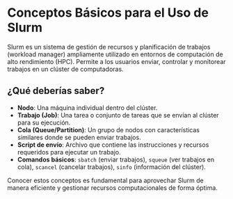 # Conceptos Básicos para el Uso de Slurm

Slurm es un sistema de gestión de recursos y planificación de trabajos (workload manager) ampliamente utilizado en entornos de computación de alto rendimiento (HPC). Permite a los usuarios enviar, controlar y monitorear trabajos en un clúster de computadoras.

## ¿Qué deberías saber?

- **Nodo**: Una máquina individual dentro del clúster.
- **Trabajo (Job)**: Una tarea o conjunto de tareas que se envían al clúster para su ejecución.
- **Cola (Queue/Partition)**: Un grupo de nodos con características similares donde se pueden enviar trabajos.
- **Script de envío**: Archivo que contiene las instrucciones y recursos requeridos para ejecutar un trabajo.
- **Comandos básicos**: `sbatch` (enviar trabajos), `squeue` (ver trabajos en cola), `scancel` (cancelar trabajos), `sinfo` (información del clúster).

Conocer estos conceptos es fundamental para aprovechar Slurm de manera eficiente y gestionar recursos computacionales de forma óptima.